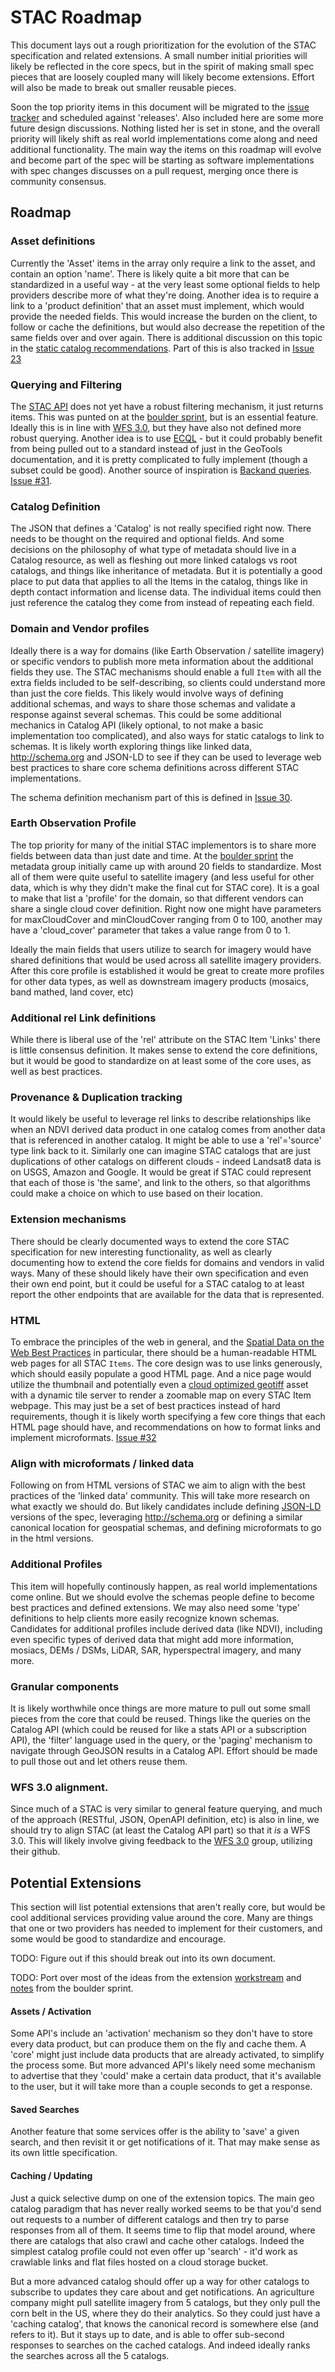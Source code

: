 
# STAC Roadmap

This document lays out a rough prioritization for the evolution of the STAC specification and related extensions.
A small number initial priorities will likely be reflected in the core specs, but in the spirit of making small
spec pieces that are loosely coupled many will likely become extensions. Effort will also be made to break out
smaller reusable pieces.

Soon the top priority items in this document will be migrated to the [issue tracker](https://github.com/radiantearth/stac-spec/issues)
and scheduled against 'releases'. Also included here are some more future design discussions. Nothing listed her is set in stone, and
the overall priority will likely shift as real world implementations come along and need additional functionality. The main
way the items on this roadmap will evolve and become part of the spec will be starting as software implementations with 
spec changes discusses on a pull request, merging once there is community consensus.

## Roadmap

### Asset definitions

Currently the 'Asset' items in the array only require a link to the asset, and contain an option 'name'. There is likely
quite a bit more that can be standardized in a useful way - at the very least some optional fields to help providers
describe more of what they're doing. Another idea is to require a link to a 'product definition' that an asset must
implement, which would provide the needed fields. This would increase the burden on the client, to follow or cache
the definitions, but would also decrease the repetition of the same fields over and over again. There is additional
discussion on this topic in the [static catalog recommendations](static-catalog/static-recommendations.md#asset-definition).
Part of this is also tracked in [Issue 23](https://github.com/radiantearth/stac-spec/issues/23)

### Querying and Filtering

The [STAC API](api-spec/) does not yet have a robust filtering mechanism, it just returns items. This was punted on
at the [boulder sprint](http://github.com/radiantearth/boulder-sprint), but is an essential feature. Ideally this is
in line with [WFS 3.0](https://github.com/opengeospatial/WFS_FES), but they have also not defined more robust querying.
Another idea is to use [ECQL](http://docs.geoserver.org/latest/en/user/filter/ecql_reference.html) - but it could
probably benefit from being pulled out to a standard instead of just in the GeoTools documentation, and it is pretty
complicated to fully implement (though a subset could be good). Another source of inspiration is 
[Backand queries](http://backand-docs.readthedocs.io/en/latest/apidocs/nosql_query_language/index.html). 
[Issue #31](https://github.com/radiantearth/stac-spec/issues/31).

### Catalog Definition

The JSON that defines a 'Catalog' is not really specified right now. There needs to be thought on the required
and optional fields. And some decisions on the philosophy of what type of metadata should live in a Catalog
resource, as well as fleshing out more linked catalogs vs root catalogs, and things like inheritance of metadata. But
it is potentially a good place to put data that applies to all the Items in the catalog, things like in depth
contact information and license data. The individual items could then just reference the catalog they come 
from instead of repeating each field.

### Domain and Vendor profiles

Ideally there is a way for domains (like Earth Observation / satellite imagery) or specific vendors to publish
more meta information about the additional fields they use. The STAC mechanisms should enable a full `Item` with
all the extra fields included to be self-describing, so clients could understand more than just the core fields.
This likely would involve ways of defining additional schemas, and ways to share those schemas and validate a
response against several schemas. This could be some additional mechanics in Catalog API (likely optional, to
not make a basic implementation too complicated), and also ways for static catalogs to link to schemas. It is
likely worth exploring things like linked data, http://schema.org and JSON-LD to see if they can be used to
leverage web best practices to share core schema definitions across different STAC implementations.

The schema definition mechanism part of this is defined in [Issue 30](https://github.com/radiantearth/stac-spec/issues/30).

### Earth Observation Profile

The top priority for many of the initial STAC implementors is to share more fields between data than just
date and time. At the [boulder sprint](http://github.com/radiantearth/boulder-sprint) the metadata group
initially came up with around 20 fields to standardize. Most all of them were quite useful to satellite
imagery (and less useful for other data, which is why they didn't make the final cut for STAC core). It
is a goal to make that list a 'profile' for the domain, so that different vendors can share a single cloud
cover definition. Right now one might have parameters for maxCloudCover and minCloudCover ranging from 0 to 100, 
another may have a 'cloud_cover' parameter that takes a value range from 0 to 1.

Ideally the main fields that users utilize to search for imagery would have shared definitions that would be
used across all satellite imagery providers. After this core profile is established it would be great to
create more profiles for other data types, as well as downstream imagery products (mosaics, band mathed, 
land cover, etc)

### Additional rel Link definitions 

While there is liberal use of the 'rel' attribute on the STAC Item 'Links' there is little consensus definition.
It makes sense to extend the core definitions, but it would be good to standardize on at least some of the core
uses, as well as best practices. 

### Provenance & Duplication tracking

It would likely be useful to leverage rel links to describe relationships like when an NDVI derived data product
in one catalog comes from another data that is referenced in another catalog. It might be able to use a 'rel'='source'
type link back to it. Similarly one can imagine STAC catalogs that are just duplications of other catalogs on
different clouds - indeed Landsat8 data is on USGS, Amazon and Google. It would be great if STAC could represent
that each of those is 'the same', and link to the others, so that algorithms could make a choice on which to use
based on their location.

### Extension mechanisms

There should be clearly documented ways to extend the core STAC specification for new interesting functionality, as
well as clearly documenting how to extend the core fields for domains and vendors in valid ways. 
Many of these should likely have their own specification and even their own end point, but it could be useful for
a STAC catalog to at least report the other endpoints that are available for the data that is represented.

### HTML

To embrace the principles of the web in general, and the [Spatial Data on the Web Best Practices](https://w3c.github.io/sdw/bp/)
in particular, there should be a human-readable HTML web pages for all STAC `Items`. The core design was
to use links generously, which should easily populate a good HTML page. And a nice page would utilize the
thumbnail and potentially even a [cloud optimized geotiff](http://cogeo.org) asset with a dynamic tile
server to render a zoomable map on every STAC Item webpage. This may just be a set of best practices 
instead of hard requirements, though it is likely worth specifying a few core things that each HTML
page should have, and recommendations on how to format links and implement microformats. [Issue #32](https://github.com/radiantearth/stac-spec/issues/32)

### Align with microformats / linked data

Following on from HTML versions of STAC we aim to align with the best practices of the 'linked data' community.
This will take more research on what exactly we should do. But likely candidates include defining [JSON-LD](https://json-ld.org/)
versions of the spec, leveraging http://schema.org or defining a similar canonical location for geospatial schemas,
and defining microformats to go in the html versions.

### Additional Profiles

This item will hopefully continously happen, as real world implementations come online. But we should evolve the
schemas people define to become best practices and defined extensions. We may also need some 'type'
definitions to help clients more easily recognize known schemas. Candidates for additional profiles include
derived data (like NDVI), including even specific types of derived data that might add more information, mosiacs,
DEMs / DSMs, LiDAR, SAR, hyperspectral imagery, and many more.

### Granular components

It is likely worthwhile once things are more mature to pull out some small pieces from the core that could 
be reused. Things like the queries on the Catalog API (which could be reused for like a stats API or 
a subscription API), the 'filter' language used in the query, or the 'paging' mechanism to navigate through
GeoJSON results in a Catalog API. Effort should be made to pull those out and let others reuse them.

### WFS 3.0 alignment.

Since much of a STAC is very similar to general feature querying, and much of the approach (RESTful, JSON,
OpenAPI definition, etc) is also in line, we should try to align STAC (at least the Catalog API part) so 
that it *is* a WFS 3.0. This will likely involve giving feedback to the [WFS 3.0](https://github.com/opengeospatial/WFS_FES)
group, utilizing their github.

## Potential Extensions

This section will list potential extensions that aren't really core, but would be cool additional services providing
value around the core. Many are things that one or two providers has needed to implement for their customers, and some
would be good to standardize and encourage.

TODO: Figure out if this should break out into its own document.

TODO: Port over most of the ideas from the extension [workstream](https://github.com/radiantearth/boulder-sprint/blob/master/workstreams/extensions/extensions-overview.md#questions-to-discuss) and [notes](https://github.com/radiantearth/boulder-sprint/blob/master/workstreams/extensions/extensions-notes.md) from the boulder sprint.



#### Assets / Activation

Some API's include an 'activation' mechanism so they don't have to store every data product, but can produce them on the fly 
and cache them. A 'core' might just include data products that are already activated, to simplify the process some. But more 
advanced API's likely need some mechanism to advertise that they 'could' make a certain data product, that it's available to 
the user, but it will take more than a couple seconds to get a response.

#### Saved Searches

Another feature that some services offer is the ability to 'save' a given search, and then revisit it or get notifications of 
it. That may make sense as its own little specification.

#### Caching / Updating

Just a quick selective dump on one of the extension topics. The main geo catalog paradigm that has never really worked seems to be that you'd send out requests to a number of different catalogs and then try to parse responses from all of them. It seems time to flip that model around, where there are catalogs that also crawl and cache other catalogs. Indeed the simplest catalog profile could not even offer up 'search' - it'd work as crawlable links and flat files hosted on a cloud storage bucket. 

But a more advanced catalog should offer up a way for other catalogs to subscribe to updates they care about and get notifications. An agriculture company might pull satellite imagery from 5 catalogs, but they only pull the corn belt in the US, where they do their analytics. So they could just have a 'caching catalog', that knows the canonical record is somewhere else (and refers to it). But it stays up to date, and is able to offer sub-second responses to searches on the cached catalogs. And indeed ideally ranks the searches across all the 5 catalogs.
